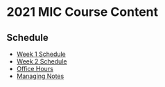 # 2021 MIC Course Content
## Schedule
- [Week 1 Schedule](admin/week1_schedule.md)
- [Week 2 Schedule](admin/week2_schedule.md)
- [Office Hours](admin/office_hours.md)
- [Managing Notes](admin/managing_file_modifications.Rmd)
